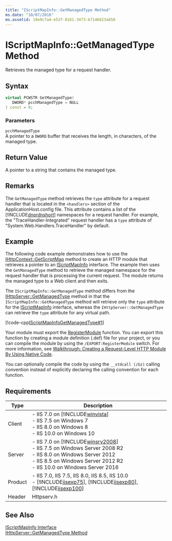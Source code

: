 ```yaml
---
title: "IScriptMapInfo::GetManagedType Method"
ms.date: "10/07/2016"
ms.assetid: 19e9c7a4-e52f-8161-3473-b7146823a658
---
```

# IScriptMapInfo::GetManagedType Method
Retrieves the managed type for a request handler.  
  
## Syntax  
  
```cpp  
virtual PCWSTR GetManagedType(  
   DWORD* pcchManagedType = NULL  
) const = 0;  
```  
  
### Parameters  
 `pcchManagedType`  
 A pointer to a `DWORD` buffer that receives the length, in characters, of the managed type.  
  
## Return Value  
 A pointer to a string that contains the managed type.  
  
## Remarks  
 The `GetManagedType` method retrieves the `type` attribute for a request handler that is located in the `<handlers>` section of the ApplicationHost.config file. This attribute contains a list of the [!INCLUDE[dnprdnshort](../../wmi-provider/includes/dnprdnshort-md.md)] namespaces for a request handler. For example, the "TraceHandler-Integrated" request handler has a `type` attribute of "System.Web.Handlers.TraceHandler" by default.  
  
## Example  
 The following code example demonstrates how to use the [IHttpContext::GetScriptMap](../../web-development-reference/native-code-api-reference/ihttpcontext-getscriptmap-method.md) method to create an HTTP module that retrieves a pointer to an [IScriptMapInfo](../../web-development-reference/native-code-api-reference/iscriptmapinfo-interface.md) interface. The example then uses the `GetManagedType` method to retrieve the managed namespace for the request handler that is processing the current request. The module returns the managed type to a Web client and then exits.  
  
 The `IScriptMapInfo::GetManagedType` method differs from the [IHttpServer::GetManagedType](../../web-development-reference/native-code-api-reference/ihttpserver-getmanagedtype-method.md) method in that the `IScriptMapInfo::GetManagedType` method will retrieve only the `type` attribute for the [IScriptMapInfo](../../web-development-reference/native-code-api-reference/iscriptmapinfo-interface.md) interface, whereas the `IHttpServer::GetManagedType` can retrieve the `type` attribute for any virtual path.  
  
 [!code-cpp[IScriptMapInfoGetManagedType#1](../../../samples/snippets/cpp/VS_Snippets_IIS/IIS7/IScriptMapInfoGetManagedType/cpp/IScriptMapInfoGetManagedType.cpp#1)]  
  
 Your module must export the [RegisterModule](../../web-development-reference/native-code-api-reference/pfn-registermodule-function.md) function. You can export this function by creating a module definition (.def) file for your project, or you can compile the module by using the `/EXPORT:RegisterModule` switch. For more information, see [Walkthrough: Creating a Request-Level HTTP Module By Using Native Code](../../web-development-reference/native-code-development-overview/walkthrough-creating-a-request-level-http-module-by-using-native-code.md).  
  
 You can optionally compile the code by using the `__stdcall (/Gz)` calling convention instead of explicitly declaring the calling convention for each function.  
  
## Requirements  
  
|Type|Description|  
|----------|-----------------|  
|Client|-   IIS 7.0 on [!INCLUDE[winvista](../../wmi-provider/includes/winvista-md.md)]<br />-   IIS 7.5 on Windows 7<br />-   IIS 8.0 on Windows 8<br />-   IIS 10.0 on Windows 10|  
|Server|-   IIS 7.0 on [!INCLUDE[winsrv2008](../../wmi-provider/includes/winsrv2008-md.md)]<br />-   IIS 7.5 on Windows Server 2008 R2<br />-   IIS 8.0 on Windows Server 2012<br />-   IIS 8.5 on Windows Server 2012 R2<br />-   IIS 10.0 on Windows Server 2016|  
|Product|-   IIS 7.0, IIS 7.5, IIS 8.0, IIS 8.5, IIS 10.0<br />-   [!INCLUDE[iisexp75](../../web-development-reference/native-code-api-reference/includes/iisexp75-md.md)], [!INCLUDE[iisexp80](../../web-development-reference/native-code-api-reference/includes/iisexp80-md.md)], [!INCLUDE[iisexp100](../../web-development-reference/native-code-api-reference/includes/iisexp100-md.md)]|  
|Header|Httpserv.h|  
  
## See Also  
 [IScriptMapInfo Interface](../../web-development-reference/native-code-api-reference/iscriptmapinfo-interface.md)   
 [IHttpServer::GetManagedType Method](../../web-development-reference/native-code-api-reference/ihttpserver-getmanagedtype-method.md)